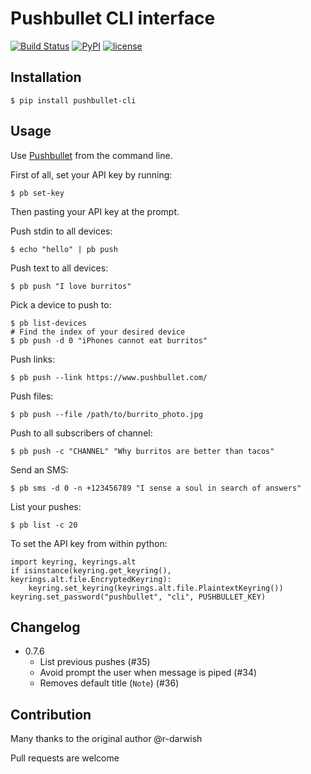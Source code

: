 Pushbullet CLI interface
========================

[![Build Status](https://travis-ci.com/GustavoKatel/pushbullet-cli.svg?branch=master)](https://travis-ci.com/GustavoKatel/pushbullet-cli)
[![PyPI](https://img.shields.io/pypi/v/pushbullet-cli.svg)](https://pypi.python.org/pypi/pushbullet-cli)
[![license](https://img.shields.io/github/license/GustavoKatel/pushbullet-cli.svg)]()

## Installation

    $ pip install pushbullet-cli

## Usage

Use [Pushbullet](https://www.pushbullet.com/) from the command line.

First of all, set your API key by running:

    $ pb set-key

Then pasting your API key at the prompt.

Push stdin to all devices:

    $ echo "hello" | pb push

Push text to all devices:

    $ pb push "I love burritos"

Pick a device to push to:

    $ pb list-devices
    # Find the index of your desired device
    $ pb push -d 0 "iPhones cannot eat burritos"

Push links:

    $ pb push --link https://www.pushbullet.com/

Push files:

    $ pb push --file /path/to/burrito_photo.jpg

Push to all subscribers of channel:

    $ pb push -c "CHANNEL" "Why burritos are better than tacos"

Send an SMS:

    $ pb sms -d 0 -n +123456789 "I sense a soul in search of answers"

List your pushes:

    $ pb list -c 20

To set the API key from within python:

    import keyring, keyrings.alt
    if isinstance(keyring.get_keyring(), keyrings.alt.file.EncryptedKeyring):
        keyring.set_keyring(keyrings.alt.file.PlaintextKeyring())
    keyring.set_password("pushbullet", "cli", PUSHBULLET_KEY)


## Changelog

- 0.7.6
  - List previous pushes (#35)
  - Avoid prompt the user when message is piped (#34)
  - Removes default title (`Note`) (#36)

## Contribution

Many thanks to the original author @r-darwish

Pull requests are welcome
